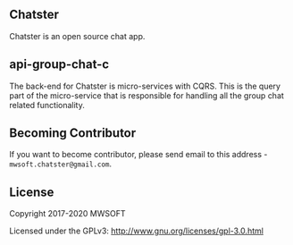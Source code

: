 ## Chatster
Chatster is an open source chat app.

## api-group-chat-c
The back-end for Chatster is micro-services with CQRS. This is the query part of the micro-service 
that is responsible for handling all the group chat related functionality.

## Becoming Contributor
If you want to become contributor, please send email to this address - `mwsoft.chatster@gmail.com`.

## License
Copyright 2017-2020 MWSOFT

Licensed under the GPLv3: http://www.gnu.org/licenses/gpl-3.0.html